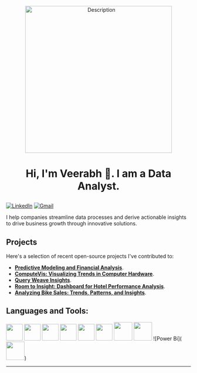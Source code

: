 

<p align="center">
<img src="https://camo.githubusercontent.com/5352b6b2b973a416adb9f788796e6e861e6ff286d2d83780df8ef7d90d4ca349/68747470733a2f2f6d656469612e67697068792e636f6d2f6d656469612f53576f536b4e36447854737a71494b4571762f67697068792e676966" alt="Description" width="400"> </p>

# <p align="center">Hi, I'm Veerabh 👋. I am a Data Analyst.</p>

[![LinkedIn](https://img.shields.io/badge/linkedin-%230077B5.svg?style=for-the-badge&logo=linkedin&logoColor=white)](https://www.linkedin.com/in/veerabh-mahadik/) 
[![Gmail](https://img.shields.io/badge/Gmail-D14836?style=for-the-badge&logo=gmail&logoColor=white)](veerabhmahadik1@gmail.com)


I help companies streamline data processes and derive actionable insights to drive business growth through innovative solutions.

<!--Click [here](example.com) to explore my professional work.--> <!-- Replace with your actual portfolio link -->

## Projects

Here's a selection of recent open-source projects I've contributed to:
- **[Predictive Modeling and Financial Analysis](https://github.com/veerabhmahadik/Python-and-R/tree/master/Predictive_Modeling_and_Financial_Analysis)**.
- **[ComputeVis: Visualizing Trends in Computer Hardware](https://github.com/veerabhmahadik/Tableau/tree/master/ComputeVis%3A%20Visualizing%20Trends%20in%20Computer%20Hardware)**.
- **[Query Weave Insights](https://github.com/veerabhmahadik/SQL/tree/master/Query%20Weave%20Insights)**.
- **[Room to Insight: Dashboard for Hotel Performance Analysis](https://github.com/veerabhmahadik/Power-BI-projects/tree/master/Room%20to%20Insight%3A%20Dashboard%20for%20Hotel%20Performance%20Analysis)**.
- **[Analyzing Bike Sales: Trends, Patterns, and Insights](https://github.com/veerabhmahadik/Excel/tree/master/Analyzing_Bike%20Sales_Trends_%20Patterns_and%20Insights)**.

## Languages and Tools:

<img src="https://cdn.jsdelivr.net/gh/devicons/devicon@latest/icons/python/python-original-wordmark.svg" width="45" height="45"/> 
<img src="https://cdn.jsdelivr.net/gh/devicons/devicon@latest/icons/pandas/pandas-original-wordmark.svg" width="45" height="45"/> 
<img src="https://cdn.jsdelivr.net/gh/devicons/devicon@latest/icons/numpy/numpy-original-wordmark.svg" width="45" height="45"/> 
<img src="https://cdn.jsdelivr.net/gh/devicons/devicon@latest/icons/matplotlib/matplotlib-plain-wordmark.svg" width="45" height="45"/> 
<img src="https://cdn.jsdelivr.net/gh/devicons/devicon@latest/icons/r/r-original.svg" width="45" height="45"/>
<img src="https://cdn.jsdelivr.net/gh/devicons/devicon@latest/icons/rstudio/rstudio-original.svg" width="45" height="45"/>
<img src="https://1000logos.net/wp-content/uploads/2022/03/Tableau-Logo.jpg" width="50" height="50" />
<img src="https://cdn.jsdelivr.net/gh/devicons/devicon@latest/icons/mongodb/mongodb-original.svg" width = "50" height = "50" /> 
![Power Bi](<img src="https://img.shields.io/badge/power_bi-F2C811?style=for-the-badge&logo=powerbi&logoColor=black" width = "50" height = "50" />)



<!-- Add more tools and technologies as needed -->

<!-- Optional: Add any additional stats or information you'd like to highlight -->

---

<!--*Data Analyst* 


- 📍 Location
- ⏰ Pacific Standard Time -->

